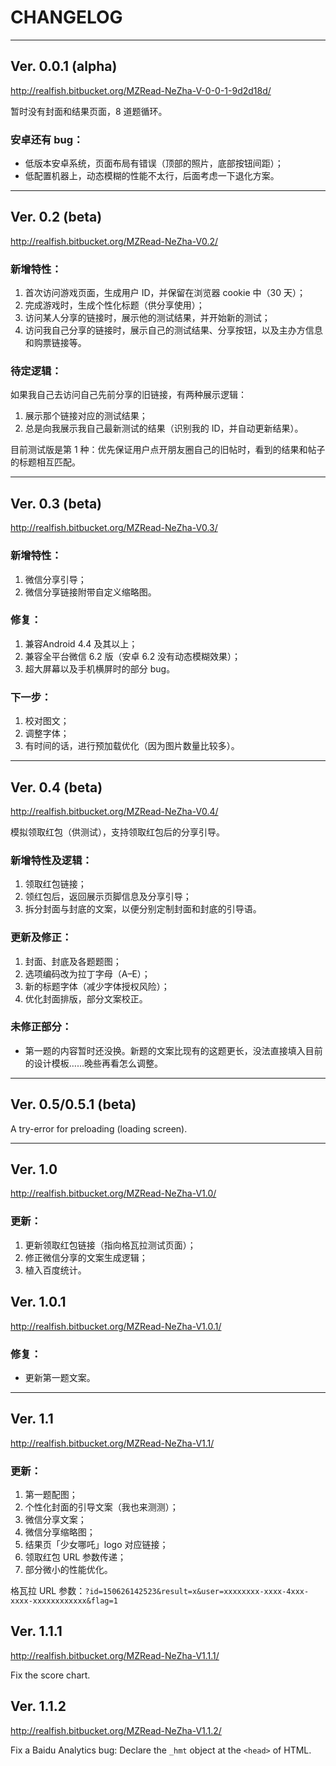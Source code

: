 # CHANGELOG

* * *

## Ver. 0.0.1 (alpha)
<http://realfish.bitbucket.org/MZRead-NeZha-V-0-0-1-9d2d18d/>

暂时没有封面和结果页面，8 道题循环。

### 安卓还有 bug：
- 低版本安卓系统，页面布局有错误（顶部的照片，底部按钮间距）；
- 低配置机器上，动态模糊的性能不太行，后面考虑一下退化方案。

* * *

## Ver. 0.2 (beta)
<http://realfish.bitbucket.org/MZRead-NeZha-V0.2/>

### 新增特性：
1. 首次访问游戏页面，生成用户 ID，并保留在浏览器 cookie 中（30 天）；
2. 完成游戏时，生成个性化标题（供分享使用）；
3. 访问某人分享的链接时，展示他的测试结果，并开始新的测试；
4. 访问我自己分享的链接时，展示自己的测试结果、分享按钮，以及主办方信息和购票链接等。

### 待定逻辑：
如果我自己去访问自己先前分享的旧链接，有两种展示逻辑：

1. 展示那个链接对应的测试结果；
2. 总是向我展示我自己最新测试的结果（识别我的 ID，并自动更新结果）。

目前测试版是第 1 种：优先保证用户点开朋友圈自己的旧帖时，看到的结果和帖子的标题相互匹配。

* * *

## Ver. 0.3 (beta)

<http://realfish.bitbucket.org/MZRead-NeZha-V0.3/>

### 新增特性：
1. 微信分享引导；
2. 微信分享链接附带自定义缩略图。

### 修复：
1. 兼容Android 4.4 及其以上；
2. 兼容全平台微信 6.2 版（安卓 6.2 没有动态模糊效果）；
3. 超大屏幕以及手机横屏时的部分 bug。

### 下一步：
1. 校对图文；
2. 调整字体；
3. 有时间的话，进行预加载优化（因为图片数量比较多）。

* * *

## Ver. 0.4 (beta)
<http://realfish.bitbucket.org/MZRead-NeZha-V0.4/>

模拟领取红包（供测试），支持领取红包后的分享引导。

### 新增特性及逻辑：
1. 领取红包链接；
2. 领红包后，返回展示页脚信息及分享引导；
3. 拆分封面与封底的文案，以便分别定制封面和封底的引导语。

### 更新及修正：
1. 封面、封底及各题题图；
2. 选项编码改为拉丁字母（A–E）；
3. 新的标题字体（减少字体授权风险）；
4. 优化封面排版，部分文案校正。

### 未修正部分：
- 第一题的内容暂时还没换。新题的文案比现有的这题更长，没法直接填入目前的设计模板……晚些再看怎么调整。

* * *

## Ver. 0.5/0.5.1 (beta)

A try-error for preloading (loading screen).

* * *

## Ver. 1.0
<http://realfish.bitbucket.org/MZRead-NeZha-V1.0/>

### 更新：
1. 更新领取红包链接（指向格瓦拉测试页面）；
2. 修正微信分享的文案生成逻辑；
3. 植入百度统计。

## Ver. 1.0.1
<http://realfish.bitbucket.org/MZRead-NeZha-V1.0.1/>

### 修复：
- 更新第一题文案。

* * *

## Ver. 1.1
<http://realfish.bitbucket.org/MZRead-NeZha-V1.1/>

### 更新：
1. 第一题配图；
2. 个性化封面的引导文案（我也来测测）；
3. 微信分享文案；
4. 微信分享缩略图；
5. 结果页「少女哪吒」logo 对应链接；
6. 领取红包 URL 参数传递；
7. 部分微小的性能优化。

格瓦拉 URL 参数：`?id=150626142523&result=x&user=xxxxxxxx-xxxx-4xxx-xxxx-xxxxxxxxxxxx&flag=1`

## Ver. 1.1.1
<http://realfish.bitbucket.org/MZRead-NeZha-V1.1.1/>

Fix the score chart.

## Ver. 1.1.2
<http://realfish.bitbucket.org/MZRead-NeZha-V1.1.2/>

Fix a Baidu Analytics bug: Declare the `_hmt` object at the `<head>` of HTML.
